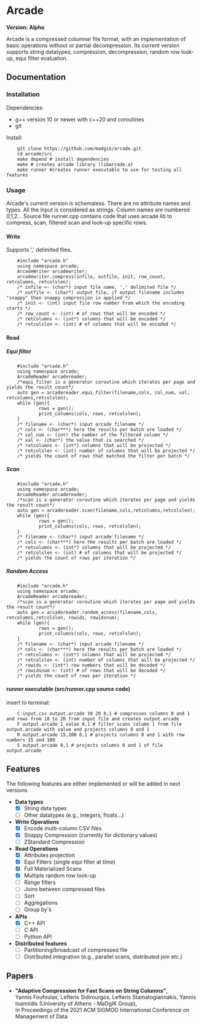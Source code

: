 # Arcade

<b>Version: Alpha</b>

Arcade is a compressed columnar file format, with an implementation of basic operations without or partial decompression. 
Its current version supports string datatypes, compression, decompression, random row look-up, equi filter evaluation.

## Documentation

### Installation

Dependencies:

- g++ version 10 or newer with c++20 and coroutines
- git

Install:

        git clone https://github.com/madgik/arcade.git
        cd arcade/src
        make depend # install dependencies
        make # creates arcade library (libarcade.a)
        make runner #creates runner executable to use for testing all features

### Usage

Arcade's current version is schemaless. There are no attribute names and types. All the input is considered as strings. 
Column names are numbered 0,1,2...
Source file runner.cpp contains code that uses arcade lib to compress, scan, filtered scan and look-up specific rows.

#### Write
Supports ',' delimited files.

        #include "arcade.h"
        using namespace arcade;
        ArcadeWriter arcadewriter;
        arcadewriter.compress(infile, outfile, init, row_count, retcolumns, retcolslen);
        /* infile <- (char*) input file name, ',' delimited file */
        /* outfile <- (char*) output file, if output filename includes "snappy" then snappy compression is applied */
        /* init <- (int) input file row number from which the encoding starts */
        /* row_count <- (int) # of rows that will be encoded */
        /* retcolumns <- (int*) columns that will be encoded */
        /* retcolslen <- (int) # of columns that will be encoded */

#### Read
##### Equi filter

        #include "arcade.h"
        using namespace arcade;
        ArcadeReader arcadereader;
        /*equi_filter is a generator coroutine which iterates per page and yields the result count*/
        auto gen = arcadereader.equi_filter(filename,cols, col_num, val, retcolumns,retcolslen);
        while (gen){
                rows = gen();
                print_columns(cols, rows, retcolslen);
        }
        /* filename <- (char*) input arcade filename */
        /* cols <- (char***) here the results per batch are loaded */
        /* col_num <- (int) the number of the filtered column */
        /* val <- (char*) the value that is searched */
        /* retcolumns <- (int*) columns that will be projected */
        /* retcolslen <- (int) number of columns that will be projected */
        /* yields the count of rows that matched the filter per batch */

##### Scan

        #include "arcade.h"
        using namespace arcade;
        ArcadeReader arcadereader;
        /*scan is a generator coroutine which iterates per page and yields the result count*/
        auto gen = arcadereader.scan(filename,cols,retcolumns,retcolslen);
        while (gen){
                rows = gen();
                print_columns(cols, rows, retcolslen);
        }
        /* filename <- (char*) input arcade filename */
        /* cols <- (char***) here the results per batch are loaded */
        /* retcolumns <- (int*) columns that will be projected */
        /* retcolslen <- (int) # of columns that will be projected */
        /* yields the count of rows per iteration */

##### Random Access

        #include "arcade.h"
        using namespace arcade;
        ArcadeReader arcadereader;
        /*scan is a generator coroutine which iterates per page and yields the result count*/
        auto gen = arcadereader.random_access(filename,cols, retcolumns,retcolslen, rowids, rowidsnum);
        while (gen){
                rows = gen();
                print_columns(cols, rows, retcolslen);
        }
        /* filename <- (char*) input arcade filename */
        /* cols <- (char***) here the results per batch are loaded */
        /* retcolumns <- (int*) columns that will be projected */
        /* retcolslen <- (int) number of columns that will be projected */
        /* rowids <- (int*) row numbers that will be decoded */
        /* rowidsnum <- (int) # of rows that will be decoded */
        /* yields the count of rows per iteration */
    
#### runner executable (src/runner.cpp source code)

insert to terminal:

        C input.csv output.arcade 10 20 0,1 # compresses columns 0 and 1 and rows from 10 to 20 from input file and creates output.arcade
        F output.arcade 1 value 0,1 # filter scans column 1 from file output.arcade with value and projects columns 0 and 1
        R output.arcade 15,100 0,1 # projects columns 0 and 1 with row numbers 15 and 100
        S output.arcade 0,1 # projects columns 0 and 1 of file output.arcade


## Features 

The following features are either implemented or will be added in next versions

- <b>Data types</b>
    - [x] String data types
    - [ ] Other datatypes (e.g., integers, floats...) 
- <b>Write Operations</b>
    - [x] Encode multi-column CSV files
    - [x] Snappy Compression (currently for dictionary values)
    - [ ] ZStandard Compression
- <b>Read Operations</b>
    - [x] Attributes projection
    - [x] Equi Filters (single equi filter at time)
    - [x] Full Materialized Scans
    - [x] Multiple random row look-up
    - [ ] Range filters
    - [ ] Joins between compressed files
    - [ ] Sort
    - [ ] Aggregations
    - [ ] Group by's
- <b>APIs</b>
    - [x] C++ API
    - [ ] C API
    - [ ] Python API 
- <b>Distributed features</b>
    - [ ] Partitioning/broadcast of compressed file
    - [ ] Distributed integration (e.g., parallel scans, distributed join etc.)

## Papers

- <b>"Adaptive Compression for Fast Scans on String Columns"</b>, <br>
Yannis Foufoulas, Lefteris Sidirourgos, Lefteris Stamatogiannakis, Yannis Ioannidis (University of Athens - MaDgIK Group), <br>
In Proceedings of the 2021 ACM SIGMOD International Conference on Management of Data
